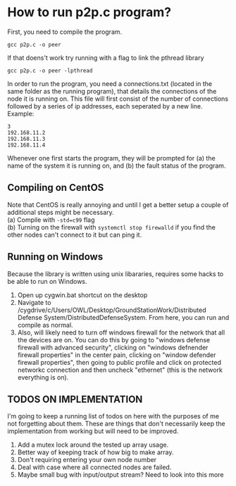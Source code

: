# How to run p2p.c program?

First, you need to compile the program.
```
gcc p2p.c -o peer
```
If that doens't work try running with a flag to link the pthread library
```
gcc p2p.c -o peer -lpthread
```

In order to run the program, you need a connections.txt (located in the same folder as the running program), that details the connections of the node it is running on.
This file will first consist of the number of connections followed by a series of ip addresses, each seperated by a new line. <br/>
Example:
```
3
192.168.11.2
192.168.11.3
192.168.11.4
```

Whenever one first starts the program, they will be prompted for (a) the name of the system it is running on, and (b) the fault status of the program.

## Compiling on CentOS

Note that CentOS is really annoying and until I get a better setup a couple of additional steps might be necessary. <br/>
(a) Compile with ```-std=c99``` flag <br/>
(b) Turning on the firewall with ```systemctl stop firewalld``` if you find the other nodes can't connect to it but can ping it. <br/>

## Running on Windows
Because the library is written using unix libararies, requires some hacks to be able to run on Windows. <br/>
1) Open up cygwin.bat shortcut on the desktop <br/>
2) Navigate to /cygdrive/c/Users/OWL/Desktop/GroundStationWork/Distributed Defense System/DistributedDefenseSystem. From here, you can run and compile as normal. <br/>
3) Also, will likely need to turn off windows firewall for the network that all the devices are on. You can do this by going to "windows defense firewall with advanced security", clicking on "windows defnender firewall properties" in the center pain, clicking on "window defender firewall properties", then going to public profile and click on protected networkc connection and then uncheck "ethernet" (this is the network everything is on). 

## TODOS ON IMPLEMENTATION

I'm going to keep a running list of todos on here with the purposes of me not forgetting about them. These are things that don't necessarily keep the implementation from working but will need to be improved. <br/>
1) Add a mutex lock around the tested up array usage.
2) Better way of keeping track of how big to make array.
3) Don't requiring entering your own node number
4) Deal with case where all connected nodes are failed.
5) Maybe small bug with input/output stream? Need to look into this more
